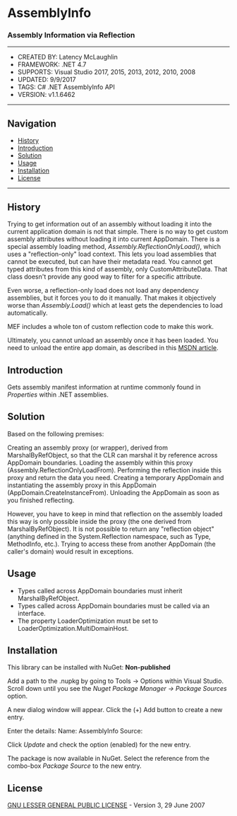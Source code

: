 # AssemblyInfo

### Assembly Information via Reflection

---

* CREATED BY: Latency McLaughlin
* FRAMEWORK:  .NET 4.7
* SUPPORTS:   Visual Studio 2017, 2015, 2013, 2012, 2010, 2008
* UPDATED:    9/9/2017
* TAGS:       C# .NET AssemblyInfo API
* VERSION:    v1.1.6462

<hr>

## Navigation
* <a href="#history">History</a>
* <a href="#introduction">Introduction</a>
* <a href="#solution">Solution</a>
* <a href="#usage">Usage</a>
* <a href="#installation">Installation</a>
* <a href="#license">License</a>

<hr>

<h2><a name=history">History</a></h2>

Trying to get information out of an assembly without loading it into the current application domain is not that simple.
There is no way to get custom assembly attributes without loading it into current AppDomain.
There is a special assembly loading method, <i>Assembly.ReflectionOnlyLoad()</i>, which uses a "reflection-only" load context.
This lets you load assemblies that cannot be executed, but can have their metadata read.
You cannot get typed attributes from this kind of assembly, only CustomAttributeData.
That class doesn't provide any good way to filter for a specific attribute.

Even worse, a reflection-only load does not load any dependency assemblies, but it forces you to do it manually.
That makes it objectively worse than <i>Assembly.Load()</i> which at least gets the dependencies to load automatically.

MEF includes a whole ton of custom reflection code to make this work.

Ultimately, you cannot unload an assembly once it has been loaded.
You need to unload the entire app domain, as described in this [MSDN article].

<h2><a name="introduction">Introduction</a></h2>

Gets assembly manifest information at runtime commonly found in *Properties* within .NET assemblies.

<h2><a name="solution">Solution</a></h2>

Based on the following premises:

Creating an assembly proxy (or wrapper), derived from MarshalByRefObject, so that the CLR can marshal it by reference across AppDomain boundaries.
Loading the assembly within this proxy (Assembly.ReflectionOnlyLoadFrom).
Performing the reflection inside this proxy and return the data you need.
Creating a temporary AppDomain and instantiating the assembly proxy in this AppDomain (AppDomain.CreateInstanceFrom).
Unloading the AppDomain as soon as you finished reflecting.

However, you have to keep in mind that reflection on the assembly loaded this way is only possible inside the proxy (the one derived from MarshalByRefObject).
It is not possible to return any "reflection object" (anything defined in the System.Reflection namespace, such as Type, MethodInfo, etc.).
Trying to access these from another AppDomain (the caller's domain) would result in exceptions.

<h2><a name="usage">Usage</a></h2>

- Types called across AppDomain boundaries must inherit MarshalByRefObject.
- Types called across AppDomain boundaries must be called via an interface.
- The property LoaderOptimization must be set to LoaderOptimization.MultiDomainHost.

<h2><a name="installation">Installation</a></h2>

This library can be installed with NuGet:  **Non-published**

Add a path to the .nupkg by going to Tools -> Options within Visual Studio.
Scroll down until you see the *Nuget Package Manager -> Package Sources* option.

A new dialog window will appear.
Click the (+) Add button to create a new entry.

Enter the details:
Name:    AssemblyInfo
Source:  <path to directory>

Click *Update* and check the option (enabled) for the new entry.

The package is now available in NuGet.
Select the reference from the combo-box *Package Source* to the new entry.

<h2><a name="license">License</a></h2>

[GNU LESSER GENERAL PUBLIC LICENSE] - Version 3, 29 June 2007


[//]: # (These are reference links used in the body of this note and get stripped out when the markdown processor does its job.)

   [GNU LESSER GENERAL PUBLIC LICENSE]: <http://www.gnu.org/licenses/lgpl-3.0.en.html>
   [MSDN article]: <https://msdn.microsoft.com/en-us/library/c5b8a8f9(v=vs.100).aspx>
